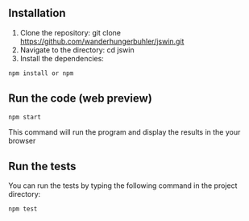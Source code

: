 ## Installation

1. Clone the repository: git clone https://github.com/wanderhungerbuhler/jswin.git
2. Navigate to the directory: cd jswin
3. Install the dependencies:

```bash
npm install or npm
```

## Run the code (web preview)

```bash
npm start
```

This command will run the program and display the results in the your browser

## Run the tests

You can run the tests by typing the following command in the project directory:

```bash
npm test
```
